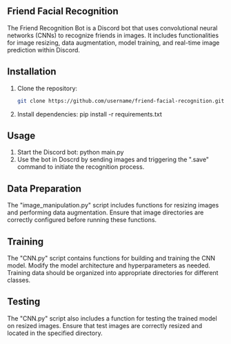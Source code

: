 ## Friend Facial Recognition
The Friend Recognition Bot is a Discord bot that uses convolutional neural networks (CNNs) to recognize friends in images. It includes functionalities for image resizing, data augmentation, model training, and real-time image prediction within Discord.

## Installation

1. Clone the repository:
   ```bash
   git clone https://github.com/username/friend-facial-recognition.git

2. Install dependencies:
   pip install -r requirements.txt

## Usage

1. Start the Discord bot:
   python main.py
2. Use the bot in Doscrd by sending images and triggering the ".save" command to initiate the recognition process.

## Data Preparation
The "image_manipulation.py" script includes functions for resizing images and performing data augmentation. Ensure that image directories are correctly configured before running these functions.

## Training
The "CNN.py" script contains functions for building and training the CNN model. Modify the model architecture and hyperparameters as needed. Training data should be organized into appropriate directories for different classes.

## Testing
The "CNN.py" script also includes a function for testing the trained model on resized images. Ensure that test images are correctly resized and located in the specified directory.

